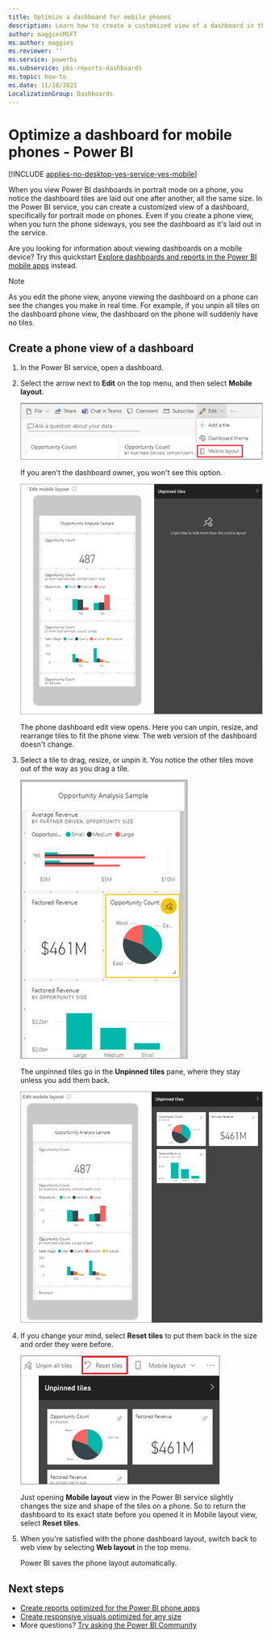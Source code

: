```yaml
---
title: Optimize a dashboard for mobile phones
description: Learn how to create a customized view of a dashboard in the Power BI service specifically for viewing on mobile phones.
author: maggiesMSFT
ms.author: maggies
ms.reviewer: ''
ms.service: powerbi
ms.subservice: pbi-reports-dashboards
ms.topic: how-to
ms.date: 11/18/2021
LocalizationGroup: Dashboards
---
```

# Optimize a dashboard for mobile phones - Power BI 

[!INCLUDE [applies-no-desktop-yes-service-yes-mobile](../includes/applies-no-desktop-yes-service-yes-mobile.md)]

When you view Power BI dashboards in portrait mode on a phone, you notice the dashboard tiles are laid out one after another, all the same size. In the Power BI service, you can create a customized view of a dashboard, specifically for portrait mode on phones. Even if you create a phone view, when you turn the phone sideways, you see the dashboard as it's laid out in the service.

Are you looking for information about viewing dashboards on a mobile device? Try this quickstart [Explore dashboards and reports in the Power BI mobile apps](../consumer/mobile/mobile-apps-quickstart-view-dashboard-report.md) instead.

> [!NOTE]
> As you edit the phone view, anyone viewing the dashboard on a phone can see the changes you make in real time. For example, if you unpin all tiles on the dashboard phone view, the dashboard on the phone will suddenly have no tiles. 
> 
> 

## Create a phone view of a dashboard
1. In the Power BI service, open a dashboard.
2. Select the arrow next to **Edit** on the top menu, and then select **Mobile layout**.

    ![Screenshot of the Mobile layout item in the top menu bar.](media/service-create-dashboard-mobile-phone-view/power-bi-service-phone-view-dashboard.png)

    If you aren't the dashboard owner, you won't see this option.

    ![Screenshot of a phone dashboard, showing the edit view option to unpin, resize, and rearrange tiles to fit the phone view.](media/service-create-dashboard-mobile-phone-view/power-bi-mobile-edit-phone-view-canvas.png)

    The phone dashboard edit view opens. Here you can unpin, resize, and rearrange tiles to fit the phone view. The web version of the dashboard doesn't change.


1. Select a tile to drag, resize, or unpin it.  You notice the other tiles move out of the way as you drag a tile.
   
    ![Screenshot of phone tiles, showing a tile selection to drag, resize, or unpin.](media/service-create-dashboard-mobile-phone-view/power-bi-unpin-tile-phone-dashboard.png)
   
    The unpinned tiles go in the **Unpinned tiles** pane, where they stay unless you add them back.
   
    ![Screenshot of a phone dashboard, showing tiles in the Unpinned tiles pane.](media/service-create-dashboard-mobile-phone-view/power-bi-mobile-edit-phone-view-post-edit.png)
2. If you change your mind, select **Reset tiles** to put them back in the size and order they were before.
   
    ![Screenshot of Reset tiles in the menu bar.](media/service-create-dashboard-mobile-phone-view/power-bi-service-phone-view-reset-tiles.png)
   
    Just opening **Mobile layout** view in the Power BI service slightly changes the size and shape of the tiles on a phone. So to return the dashboard to its exact state before you opened it in Mobile layout view, select **Reset tiles**.
   
3. When you're satisfied with the phone dashboard layout, switch back to web view by selecting **Web layout** in the top menu.
   
    Power BI saves the phone layout automatically.

## Next steps
* [Create reports optimized for the Power BI phone apps](power-bi-create-phone-report.md)
* [Create responsive visuals optimized for any size](../visuals/power-bi-report-visualizations.md)
* More questions? [Try asking the Power BI Community](https://community.powerbi.com/)
